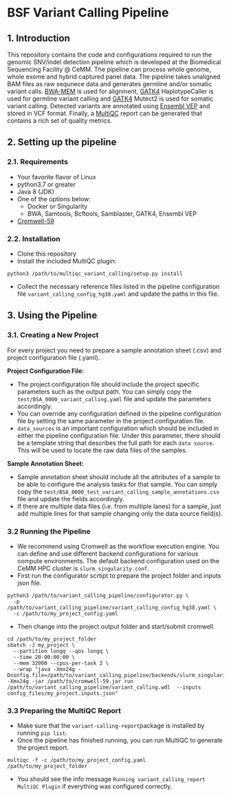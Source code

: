 # BSF Variant Calling Pipeline

## 1. Introduction

This repository contains the code and configurations required to run the genomic SNV/indel detection pipeline which is developed at the Biomedical Sequencing Facility @ CeMM.
The pipeline can process whole genome, whole exome and hybrid captured panel data.
The pipeline takes unaligned BAM files as raw sequnece data and generates germline and/or somatic variant calls.
[BWA-MEM](https://github.com/lh3/bwa) is used for alignment,
[GATK4](https://gatk.broadinstitute.org/hc/en-us) HaplotypeCaller is used for germline variant calling and
[GATK4](https://gatk.broadinstitute.org/hc/en-us) Mutect2 is used for somatic variant calling.
Detected variants are annotated using [Ensembl VEP](https://www.ensembl.org/info/docs/tools/vep/index.html) and stored in VCF format.
Finally, a [MultiQC](https://multiqc.info/) report can be generated that contains a rich set of quality metrics.

## 2. Setting up the pipeline

### 2.1. Requirements

- Your favorite flavor of Linux
- python3.7 or greater
- Java 8 (JDK)
- One of the options below:
    - Docker or Singularity
    - BWA, Samtools, Bcftools, Samblaster, GATK4, Ensembl VEP
- [Cromwell-59](https://github.com/broadinstitute/cromwell/releases/download/59/cromwell-59.jar)

### 2.2. Installation
- Clone this repository
- Install the included MultiQC plugin:

`python3 /path/to/multiqc_variant_calling/setup.py install`
- Collect the necessary reference files listed in the pipeline configuration file `variant_calling_config_hg38.yaml` and update the paths in this file.

## 3. Using the Pipeline

### 3.1. Creating a New Project
For every project you need to prepare a sample annotation sheet (.csv) and project configuration file (.yaml).

**Project Configuration File:**

- The project configuration file should include the project specific parameters such as the output path.
  You can simply copy the `test/BSA_0000_variant_calling.yaml` file and update the parameters accordingly.
- You can override any configuration defined in the pipeline configuration file by setting the same parameter in the project configuration file.
- `data_sources` is an important configuration which should be included in either the pipeline configuration file.
  Under this parameter, there should be a template string that describes the full path for each `data source`.
  This will be used to locate the raw data files of the samples. 

**Sample Annotation Sheet:**

- Sample annotation sheet should include all the attributes of a sample to be able to configure the analysis tasks for that sample.
  You can simply copy the `test/BSA_0000_test_variant_calling_sample_annotations.csv` file and update the fields accordingly.
- If there are multiple data files (i.e. from multiple lanes) for a sample, just add multiple lines for that sample changing only the data source field(s). 

### 3.2 Running the Pipeline
- We recommend using Cromwell as the workflow execution engine.
  You can define and use different backend configurations for various compute environments.
  The default backend configuration used on the CeMM HPC cluster is `slurm_singularity.conf`.
- First run the configurator scrtipt to prepare the project folder and inputs json file.
```
python3 /path/to/variant_calling_pipeline/configurator.py \
  -p /path/to/variant_calling_pipeline/variant_calling_config_hg38.yaml \
  -c /path/to/my_project_config.yaml
```
- Then change into the project output folder and start/submit cromwell.
```
cd /path/to/my_project_folder
sbatch -J my_project \
  --partition longq --qos longq \
  --time 20-00:00:00 \
  --mem 32000 --cpus-per-task 2 \
  --wrap "java -Xmx24g -Dconfig.file=/path/to/variant_calling_pipeline/backends/slurm_singularity.conf -Xmx24g -jar /path/to/cromwell-59.jar run /path/to/variant_calling_pipeline/variant_calling.wdl  --inputs config_files/my_project.inputs.json"
```

### 3.3 Preparing the MultiQC Report
- Make sure that the `variant-calling-report`package is installed by running `pip list`.
- Once the pipeline has finished running, you can run MultiQC to generate the project report.
```
multiqc -f -c /path/to/my_project_config.yaml /path/to/my_project_folder
```
- You should see the info message `Running variant_calling_report MultiQC Plugin` if everything was configured correctly.